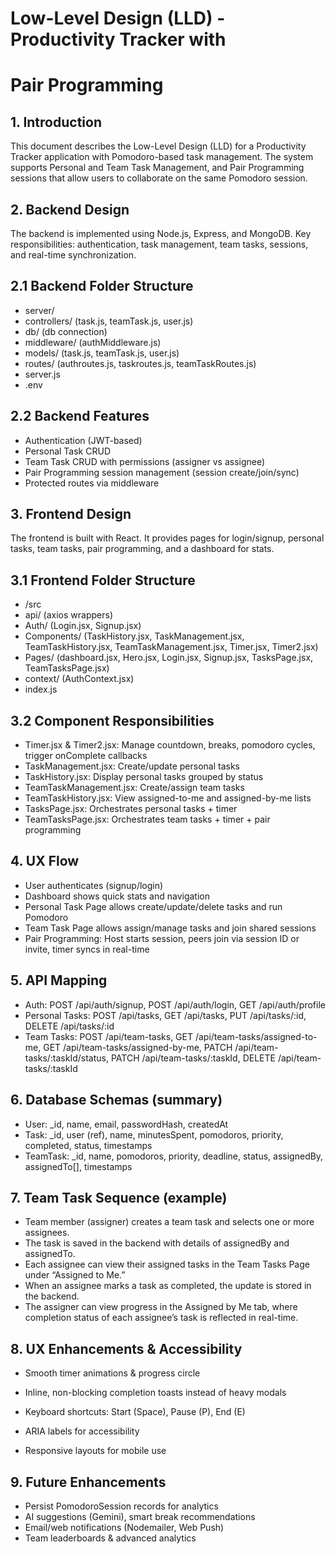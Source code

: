 # Low-Level Design (LLD) - Productivity Tracker with

# Pair Programming

## 1. Introduction


This document describes the Low-Level Design (LLD) for a Productivity Tracker application with
Pomodoro-based task management. The system supports Personal and Team Task Management,
and Pair Programming sessions that allow users to collaborate on the same Pomodoro session.

## 2. Backend Design


The backend is implemented using Node.js, Express, and MongoDB. Key responsibilities:
authentication, task management, team tasks, sessions, and real-time synchronization.

## 2.1 Backend Folder Structure

- server/
- controllers/ (task.js, teamTask.js, user.js)
- db/ (db connection)
- middleware/ (authMiddleware.js)
- models/ (task.js, teamTask.js, user.js)
- routes/ (authroutes.js, taskroutes.js, teamTaskRoutes.js)
- server.js
- .env

## 2.2 Backend Features

- Authentication (JWT-based)
- Personal Task CRUD
- Team Task CRUD with permissions (assigner vs assignee)
- Pair Programming session management (session create/join/sync)
- Protected routes via middleware

## 3. Frontend Design


The frontend is built with React. It provides pages for login/signup, personal tasks, team tasks, pair
programming, and a dashboard for stats.

## 3.1 Frontend Folder Structure

- /src
- api/ (axios wrappers)
- Auth/ (Login.jsx, Signup.jsx)
- Components/ (TaskHistory.jsx, TaskManagement.jsx, TeamTaskHistory.jsx,
    TeamTaskManagement.jsx, Timer.jsx, Timer2.jsx)
- Pages/ (dashboard.jsx, Hero.jsx, Login.jsx, Signup.jsx, TasksPage.jsx,
    TeamTasksPage.jsx)
- context/ (AuthContext.jsx)
- index.js


## 3.2 Component Responsibilities

- Timer.jsx & Timer2.jsx: Manage countdown, breaks, pomodoro cycles, trigger onComplete
    callbacks
- TaskManagement.jsx: Create/update personal tasks
- TaskHistory.jsx: Display personal tasks grouped by status
- TeamTaskManagement.jsx: Create/assign team tasks
- TeamTaskHistory.jsx: View assigned-to-me and assigned-by-me lists
- TasksPage.jsx: Orchestrates personal tasks + timer
- TeamTasksPage.jsx: Orchestrates team tasks + timer + pair programming

## 4. UX Flow

- User authenticates (signup/login)
- Dashboard shows quick stats and navigation
- Personal Task Page allows create/update/delete tasks and run Pomodoro
- Team Task Page allows assign/manage tasks and join shared sessions
- Pair Programming: Host starts session, peers join via session ID or invite, timer syncs in real-time

## 5. API Mapping

- Auth: POST /api/auth/signup, POST /api/auth/login, GET /api/auth/profile
- Personal Tasks: POST /api/tasks, GET /api/tasks, PUT /api/tasks/:id, DELETE /api/tasks/:id
- Team Tasks: POST /api/team-tasks, GET /api/team-tasks/assigned-to-me, GET
    /api/team-tasks/assigned-by-me, PATCH /api/team-tasks/:taskId/status, PATCH
    /api/team-tasks/:taskId, DELETE /api/team-tasks/:taskId

## 6. Database Schemas (summary)

- User: _id, name, email, passwordHash, createdAt
- Task: _id, user (ref), name, minutesSpent, pomodoros, priority, completed, status, timestamps
- TeamTask: _id, name, pomodoros, priority, deadline, status, assignedBy, assignedTo[],
    timestamps

## 7. Team Task Sequence (example)

- Team member (assigner) creates a team task and selects one or more assignees.  
- The task is saved in the backend with details of assignedBy and assignedTo.  
- Each assignee can view their assigned tasks in the Team Tasks Page under “Assigned to Me.”  
- When an assignee marks a task as completed, the update is stored in the backend.  
- The assigner can view progress in the Assigned by Me tab, where completion status of each assignee’s task is reflected in real-time.  

## 8. UX Enhancements & Accessibility

- Smooth timer animations & progress circle


- Inline, non-blocking completion toasts instead of heavy modals
- Keyboard shortcuts: Start (Space), Pause (P), End (E)
- ARIA labels for accessibility
- Responsive layouts for mobile use

## 9. Future Enhancements

- Persist PomodoroSession records for analytics
- AI suggestions (Gemini), smart break recommendations
- Email/web notifications (Nodemailer, Web Push)
- Team leaderboards & advanced analytics